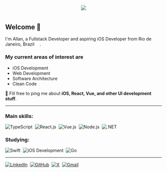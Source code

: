 <div
  align="center"
  style="margin: 3em;"
>
  <img src="https://media1.giphy.com/media/Nx0rz3jtxtEre/giphy.gif?cid=ecf05e47iby8o18qdm1oiwgapwmin45sgg469wlgd4xkllzl&rid=giphy.gif" />
  
</div>

## Welcome 👋

I'm Allan, a Fullstack Developer and aspiring iOS Developer from Rio de Janeiro, Brazil <img src="https://cdn-icons-png.flaticon.com/512/197/197386.png" width="13"/>.

### My current areas of interest are

* iOS Development
* Web Development
* Software Architecture
* Clean Code

💬 Fill free to ping me about **iOS, React, Vue, and other UI development stuff**.

---

### Main skills:

![TypeScript](https://img.shields.io/badge/-TypeScript-0D1117?style=for-the-badge&logo=typescript&labelColor=0D1117&textColor=0D1117)&nbsp;
![React.js](https://img.shields.io/badge/-React.js-0D1117?style=for-the-badge&logo=react&labelColor=0D1117)&nbsp;
![Vue.js](https://img.shields.io/badge/-Vue.js-0D1117?style=for-the-badge&logo=vue.js&labelColor=0D1117)&nbsp;
![Node.js](https://img.shields.io/badge/-Node.js-0D1117?style=for-the-badge&logo=node.js&labelColor=0D1117)&nbsp;
![.NET](https://img.shields.io/badge/-.NET-0D1117?style=for-the-badge&logo=dotnet&labelColor=0D1117)&nbsp;

### Studying:

![Swift](https://img.shields.io/badge/-Swift-0D1117?style=for-the-badge&logo=swift&labelColor=0D1117)&nbsp;
![iOS Development](https://img.shields.io/badge/-iOS_Development-0D1117?style=for-the-badge&logo=ios&labelColor=0D1117)&nbsp;
![Go](https://img.shields.io/badge/Go-0D1117?logo=go&style=for-the-badge&labelColor=0D1117)&nbsp;

---

[![LinkedIn](https://img.shields.io/badge/LinkedIn-0D1117?style=for-the-badge&logo=linkedin&logoColor=0077B5)](https://www.linkedin.com/in/allan-amaral)&nbsp;
[![GitHub](https://img.shields.io/badge/github-%23121011.svg?style=for-the-badge&logo=github&logoColor=white)](https://github.com/allanmaral)&nbsp;
[![X](https://img.shields.io/badge/X-%23121011.svg?style=for-the-badge&logo=x&logoColor=white)](https://twitter.com/allanamaralr)&nbsp;
[![Gmail](https://img.shields.io/badge/Gmail-0D1117?style=for-the-badge&logo=gmail&logoColor=D14836)](mailto:allanmaralr@gmail.com)&nbsp;
